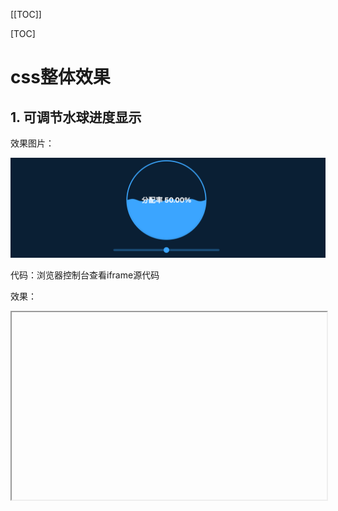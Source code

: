 [[TOC]]

[TOC]

# css整体效果

## 1. 可调节水球进度显示

效果图片：

![](./img/20-01.png)

代码：浏览器控制台查看iframe源代码

效果：

<iframe
  :src="$withBase('/css/css-demo/20-01.html')"
  width="100%" height="300"
  frameborder="1" scrolling="No" leftmargin="0" topmargin="0"
/>

## 2. 上下切换菜单

效果图片：

![](./img/20-02.png)

代码：浏览器控制台查看iframe源代码

效果：

<iframe
  :src="$withBase('/css/css-demo/20-02.html')"
  width="100%" height="270"
  frameborder="1" scrolling="No" leftmargin="0" topmargin="0"
/>


## 3. 排名 — 渐变进度条（按排名递减）

效果图片：

![](./img/20-03.png)

代码：浏览器控制台查看iframe源代码

效果：

<iframe
  :src="$withBase('/css/css-demo/20-03.html')"
  width="100%" height="270"
  frameborder="1" scrolling="No" leftmargin="0" topmargin="0"
/>


## 4. 排名 — 列表形式

效果图片：

![](./img/20-04.png)

代码：浏览器控制台查看iframe源代码

效果：

<iframe
  :src="$withBase('/css/css-demo/20-04.html')"
  width="100%" height="570"
  frameborder="1" scrolling="No" leftmargin="0" topmargin="0"
/>



